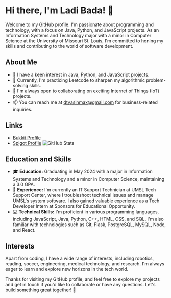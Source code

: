 # Hi there, I'm Ladi Bada! 👋

Welcome to my GitHub profile. I'm passionate about programming and technology, with a focus on Java, Python, and JavaScript projects. As an Information Systems and Technology major with a minor in Computer Science at the University of Missouri St. Louis, I'm committed to honing my skills and contributing to the world of software development.

## About Me

- 👀 I have a keen interest in Java, Python, and JavaScript projects.
- 🌱 Currently, I'm practicing Leetcode to sharpen my algorithmic problem-solving skills.
- 💞️ I'm always open to collaborating on exciting Internet of Things (IoT) projects.
- 📫 You can reach me at dtyasinmax@gmail.com for business-related inquiries.

## Links

- [Bukkit Profile](https://bukkit.org/members/rumaboylotti.91393962/)
- [Spigot Profile](https://www.spigotmc.org/members/ruhmahboylotti.1472413/)
![GitHub Stats]([https://github.com/](https://github-readme-stats.vercel.app/api?username=RumaboyLotti)&show_icons=true&theme=calm_pink) 

## Education and Skills

- 🎓 **Education:** Graduating in May 2024 with a major in Information Systems and Technology and a minor in Computer Science, maintaining a 3.0 GPA.
- 💼 **Experience:** I'm currently an IT Support Technician at UMSL Tech Support Center, where I troubleshoot technical issues and manage UMSL's system software. I also gained valuable experience as a Tech Developer Intern at Sponsors for Educational Opportunity.
- 💻 **Technical Skills:** I'm proficient in various programming languages, including JavaScript, Java, Python, C++, HTML, CSS, and SQL. I'm also familiar with technologies such as Git, Flask, PostgreSQL, MySQL, Node, and React.



## Interests

Apart from coding, I have a wide range of interests, including robotics, reading, soccer, engineering, medical technology, and research. I'm always eager to learn and explore new horizons in the tech world.

Thanks for visiting my GitHub profile, and feel free to explore my projects and get in touch if you'd like to collaborate or have any questions. Let's build something great together! 🚀
